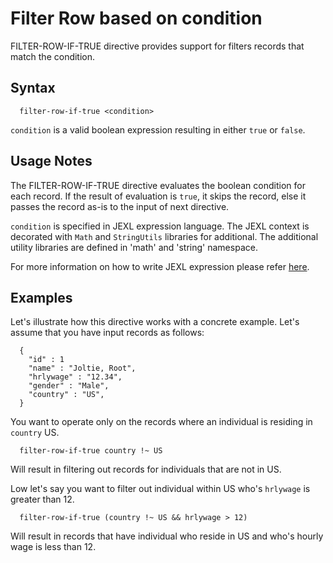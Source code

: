# Filter Row based on condition

FILTER-ROW-IF-TRUE directive provides support for filters records that match the condition.

## Syntax
```
  filter-row-if-true <condition>
```

```condition``` is a valid boolean expression resulting in either ```true``` or ```false```.

## Usage Notes

The FILTER-ROW-IF-TRUE directive evaluates the boolean condition for each record. If the result of evaluation is ```true```,
 it skips the record, else it passes the record as-is to the input of next directive.

```condition``` is specified in JEXL expression language. The JEXL context is decorated with ```Math``` and
```StringUtils``` libraries for additional. The additional utility libraries are defined in 'math' and 'string'
namespace.

For more information on how to write JEXL expression please refer [here](docs/directive/expression.md).

## Examples

Let's illustrate how this directive works with a concrete example.
Let's assume that you have input records as follows:

```
  {
    "id" : 1
    "name" : "Joltie, Root",
    "hrlywage" : "12.34",
    "gender" : "Male",
    "country" : "US",
  }
```

You want to operate only on the records where an individual is residing in ```country``` US.

```
  filter-row-if-true country !~ US
```

Will result in filtering out records for individuals that are not in US.

Low let's say you want to filter out individual within US who's ```hrlywage``` is greater than 12.

```
  filter-row-if-true (country !~ US && hrlywage > 12)
```

Will result in records that have individual who reside in US and who's hourly wage is less than 12.
